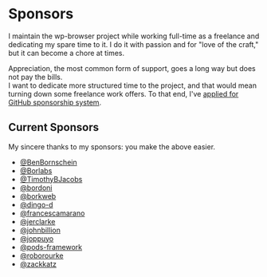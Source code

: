 # Sponsors

I maintain the wp-browser project while working full-time as a freelance and dedicating my spare time to it.
I do it with passion and for "love of the craft," but it can become a chore at times.

Appreciation, the most common form of support, goes a long way but does not pay the bills.  
I want to dedicate more structured time to the project, and that would mean turning down some freelance work offers.
To that end, I've [applied for GitHub sponsorship system](https://github.com/sponsors/lucatume).

## Current Sponsors

My sincere thanks to my sponsors: you make the above easier.

* [@BenBornschein](https://github.com/BenBornschein)
* [@Borlabs](https://github.com/Borlabs)
* [@TimothyBJacobs](https://github.com/TimothyBJacobs)
* [@bordoni](https://github.com/bordoni)
* [@borkweb](https://github.com/borkweb)
* [@dingo-d](https://github.com/dingo)
* [@francescamarano](https://github.com/francescamarano)
* [@jerclarke](https://github.com/jerclarke)
* [@johnbillion](https://github.com/johnbillion)
* [@joppuyo](https://github.com/joppuyo)
* [@pods-framework](https://github.com/pods)
* [@roborourke](https://github.com/roborourke)
* [@zackkatz](https://github.com/zackkatz)
